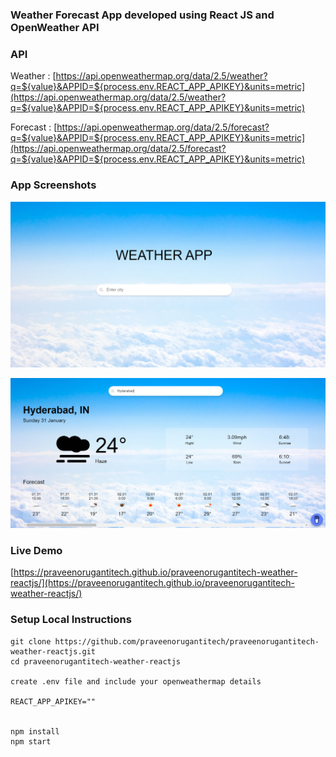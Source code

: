 ### Weather Forecast App developed using React JS and OpenWeather API

### API

Weather : [https://api.openweathermap.org/data/2.5/weather?q=${value}&APPID=${process.env.REACT_APP_APIKEY}&units=metric](https://api.openweathermap.org/data/2.5/weather?q=${value}&APPID=${process.env.REACT_APP_APIKEY}&units=metric)

Forecast : [https://api.openweathermap.org/data/2.5/forecast?q=${value}&APPID=${process.env.REACT_APP_APIKEY}&units=metric](https://api.openweathermap.org/data/2.5/forecast?q=${value}&APPID=${process.env.REACT_APP_APIKEY}&units=metric)
    
    

### App Screenshots

![screenshot of the app](https://raw.githubusercontent.com/praveenorugantitech/praveenorugantitech-weather-reactjs/master/src/images/screenshot1.PNG)

![screenshot of the app](https://raw.githubusercontent.com/praveenorugantitech/praveenorugantitech-weather-reactjs/master/src/images/screenshot2.PNG)


### Live Demo

[https://praveenorugantitech.github.io/praveenorugantitech-weather-reactjs/](https://praveenorugantitech.github.io/praveenorugantitech-weather-reactjs/)


### Setup Local Instructions

```
git clone https://github.com/praveenorugantitech/praveenorugantitech-weather-reactjs.git
cd praveenorugantitech-weather-reactjs

create .env file and include your openweathermap details

REACT_APP_APIKEY=""


npm install
npm start

```


